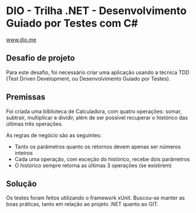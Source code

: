 # DIO - Trilha .NET - Desenvolvimento Guiado por Testes com C#
www.dio.me

## Desafio de projeto
Para este desafio, foi necessário criar uma aplicação usando a técnica TDD (Test Driven Development, ou Desenvolvimento Guiado por Testes).

## Premissas
Foi criada uma biblioteca de Calculadora, com quatro operações: somar, subtrair, multiplicar e dividir, além de ser possível recuperar o histórico das últimas três operações.

As regras de negócio são as seguintes:
- Tanto os parâmetros quanto os retornos devem apenas ser números inteiros
- Cada uma operação, com exceção do histórico, recebe dois parâmetros
- O histórico sempre retorna as últimas 3 operações (se existirem)

## Solução
Os testes foram feitos utilizando o framework xUnit. Buscou-se manter as boas práticas, tanto em relação ao projeto .NET quanto ao GIT.
